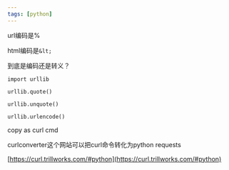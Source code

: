 ```yaml
---
tags: [python]
---
```



url编码是%

html编码是`&lt;`

到底是编码还是转义？

```
import urllib

urllib.quote()

urllib.unquote()

urllib.urlencode()
```

copy as curl cmd

curlconverter这个网站可以把curl命令转化为python requests

[https://curl.trillworks.com/#python](https://curl.trillworks.com/#python)


